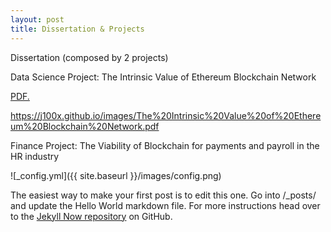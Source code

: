 ```yaml
---
layout: post
title: Dissertation & Projects
---
```


Dissertation (composed by 2 projects) 

Data Science Project: The Intrinsic Value of Ethereum Blockchain Network 

<a href="J100x.github.io/The Intrinsic Value of Ethereum Blockchain Network.pdf" target="_blank">PDF.</a>

https://j100x.github.io/images/The%20Intrinsic%20Value%20of%20Ethereum%20Blockchain%20Network.pdf

Finance Project: The Viability of Blockchain for payments and payroll in the HR industry

![_config.yml]({{ site.baseurl }}/images/config.png)

The easiest way to make your first post is to edit this one. Go into /_posts/ and update the Hello World markdown file. For more instructions head over to the [Jekyll Now repository](https://github.com/barryclark/jekyll-now) on GitHub.
